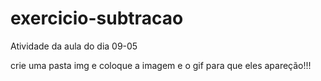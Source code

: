 # exercicio-subtracao
Atividade da aula do dia 09-05

crie uma pasta img e coloque a imagem e o gif para que eles apareção!!!
